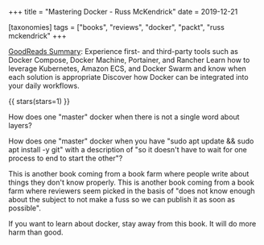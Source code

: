 +++
title = "Mastering Docker -  Russ McKendrick"
date = 2019-12-21

[taxonomies]
tags = ["books", "reviews", "docker", "packt", "russ mckendrick"
+++

[GoodReads Summary](https://www.goodreads.com/book/show/35820617-mastering-docker---second-edition):
Experience first- and third-party tools such as Docker Compose, Docker
Machine, Portainer, and Rancher Learn how to leverage Kubernetes, Amazon ECS,
and Docker Swarm and know when each solution is appropriate Discover how
Docker can be integrated into your daily workflows.

<!-- more -->

{{ stars(stars=1) }}

How does one "master" docker when there is not a single word about layers?

How does one "master" docker when you have "sudo apt update && sudo apt
install -y git" with a description of "so it doesn't have to wait for one
process to end to start the other"?

This is another book coming from a book farm where people write about things
they don't know properly. This is another book coming from a book farm where
reviewers seem picked in the basis of "does not know enough about the subject
to not make a fuss so we can publish it as soon as possible".

If you want to learn about docker, stay away from this book. It will do more
harm than good.
